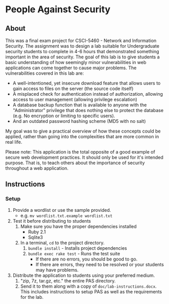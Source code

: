# People Against Security

## About

This was a final exam project for CSCI-5460 - Network and Information Security.
The assignment was to design a lab suitable for Undergraduate security students to complete in 4-6 hours that demonstrated something important in the area of security.
The goal of this lab is to give students a basic understanding of how seemingly minor vulnerabilities in web applications can come together to cause major problems.
The vulnerabilities covered in this lab are:

* A well-intentioned, yet insecure download feature that allows users to gain access to files on the server (the source code itself)
* A misplaced check for authentication instead of authorization, allowing access to user management (allowing privilege escalation)
* A database backup function that is available to anyone with the "Administrator" privilege that does nothing else to protect the database (e.g. No encryption or limiting to specific users).
* And an outdated password hashing scheme (MD5 with no salt)

My goal was to give a practical overview of how these concepts could be applied, rather than going into the complexities that are more common in real life.

Please note: This application is the total opposite of a good example of secure web development practices. It should only be used for it's intended purpose. That is, to teach others about the importance of security throughout a web application.

## Instructions

### Setup

1. Provide a wordlist or use the sample provided.
    * e.g. `mv wordlist.txt.example wordlist.txt`
1. Test it before distributing to students
    1. Make sure you have the proper dependencies installed
        * Ruby 2.1
        * Sqlite3
    1. In a terminal, `cd` to the project directory.
        1. `bundle install` - Installs project dependencies
        1. `bundle exec rake test` - Runs the test suite
            * If there are no errors, you should be good to go.
            * If there are errors, they need to be resolved or your students may have problems.
1. Distribute the application to students using your preferred medium.
    1. "zip, 7z, tar.gz, etc." the entire PAS directory.
    1. Send it to them along with a copy of `doc/lab-instructions.docx`. This includes instructions to setup PAS as well as the requirements for the lab.
